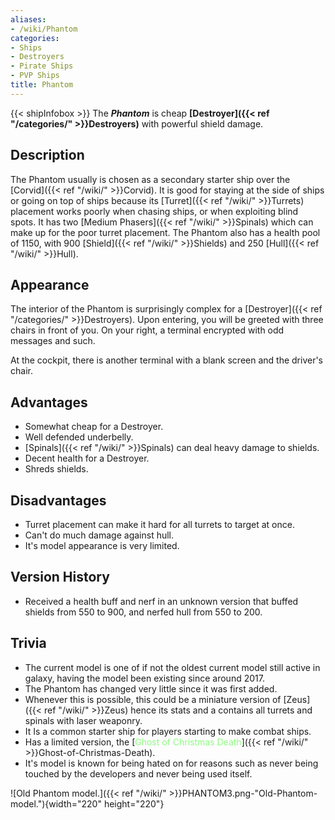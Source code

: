 ```yaml
---
aliases:
- /wiki/Phantom
categories:
- Ships
- Destroyers
- Pirate Ships
- PVP Ships
title: Phantom
---
```


{{< shipInfobox >}} The **_Phantom_** is cheap **[Destroyer]({{< ref "/categories/" >}}Destroyers)** with powerful shield damage.

## Description

The Phantom usually is chosen as a secondary starter ship over the [Corvid]({{< ref "/wiki/" >}}Corvid). It is good for staying at the side of ships or going on top of ships because its [Turret]({{< ref "/wiki/" >}}Turrets) placement works poorly when chasing ships, or when exploiting blind spots. It has two [Medium Phasers]({{< ref "/wiki/" >}}Spinals) which can make up for the poor turret placement. The Phantom also has a health pool of 1150, with 900 [Shield]({{< ref "/wiki/" >}}Shields) and 250 [Hull]({{< ref "/wiki/" >}}Hull).

## Appearance

The interior of the Phantom is surprisingly complex for a [Destroyer]({{< ref "/categories/" >}}Destroyers). Upon entering, you will be greeted with three chairs in front of you. On your right, a terminal encrypted with odd messages and such.

At the cockpit, there is another terminal with a blank screen and the driver's chair.

## Advantages

- Somewhat cheap for a Destroyer.
- Well defended underbelly.
- [Spinals]({{< ref "/wiki/" >}}Spinals) can deal heavy damage to shields.
- Decent health for a Destroyer.
- Shreds shields.

## Disadvantages

- Turret placement can make it hard for all turrets to target at once.
- Can't do much damage against hull.
- It's model appearance is very limited.

## Version History 

- Received a health buff and nerf in an unknown version that buffed shields from 550 to 900, and nerfed hull from 550 to 200.

## Trivia

- The current model is one of if not the oldest current model still active in galaxy, having the model been existing since around 2017.
- The Phantom has changed very little since it was first added.
- Whenever this is possible, this could be a miniature version of [Zeus]({{< ref "/wiki/" >}}Zeus) hence its stats and a contains all turrets and spinals with laser weaponry.
- It Is a common starter ship for players starting to make combat ships.
- Has a limited version, the [<span style="color:#8dfc80">Ghost of Christmas Death</span>]({{< ref "/wiki/" >}}Ghost-of-Christmas-Death).
- It's model is known for being hated on for reasons such as never being touched by the developers and never being used itself.

![Old Phantom model.]({{< ref "/wiki/" >}}PHANTOM3.png-"Old-Phantom-model."){width="220" height="220"}